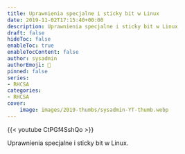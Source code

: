```yaml
---
title: Uprawnienia specjalne i sticky bit w Linux
date: 2019-11-02T17:15:40+00:00
description: Uprawnienia specjalne i sticky bit w Linux
draft: false
hideToc: false
enableToc: true
enableTocContent: false
author: sysadmin
authorEmoji: 🐧
pinned: false
series:
- RHCSA
categories:
- RHCSA
cover:
    image: images/2019-thumbs/sysadmin-YT-thumb.webp
---
```

{{< youtube CtPGf4SshQo >}}
<figcaption>Uprawnienia specjalne i sticky bit w Linux.</figcaption>